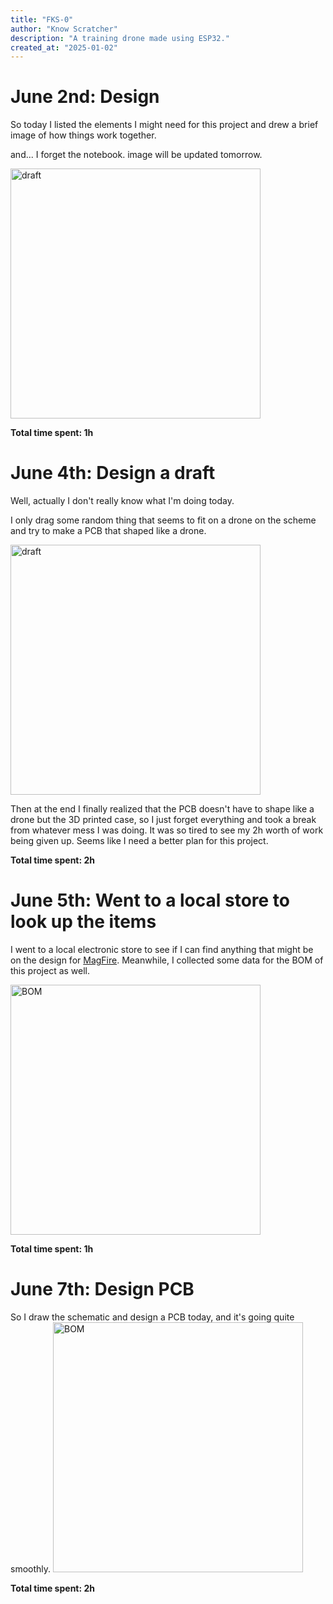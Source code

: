 ```yaml
---
title: "FKS-0"
author: "Know Scratcher"
description: "A training drone made using ESP32."
created_at: "2025-01-02"
---
```


# June 2nd: Design

So today I listed the elements I might need for this project and drew a brief image of how things work together.

and... I forget the notebook. image will be updated tomorrow.

<img src="https://raw.githubusercontent.com/KnowScratcher/QuakeCord/refs/heads/main/img/20250602draft.png" height="400" alt="draft">

**Total time spent: 1h**

# June 4th: Design a draft

Well, actually I don't really know what I'm doing today.

I only drag some random thing that seems to fit on a drone on the scheme and try to make a PCB that shaped like a drone.

<img src="https://raw.githubusercontent.com/KnowScratcher/QuakeCord/refs/heads/main/img/20250604draft.png" height="400" alt="draft">

Then at the end I finally realized that the PCB doesn't have to shape like a drone but the 3D printed case, so I just forget everything and took a break from whatever mess I was doing. It was so tired to see my 2h worth of work being given up. Seems like I need a better plan for this project.

**Total time spent: 2h**

# June 5th: Went to a local store to look up the items

I went to a local electronic store to see if I can find anything that might be on the design for [MagFire](https://github.com/KnowScratcher/MagFire). Meanwhile, I collected some data for the BOM of this project as well.

<img src="https://raw.githubusercontent.com/KnowScratcher/QuakeCord/refs/heads/main/img/20250605bom.png" height="400" alt="BOM">

**Total time spent: 1h**

# June 7th: Design PCB
So I draw the schematic and design a PCB today, and it's going quite smoothly.
<img src="https://raw.githubusercontent.com/KnowScratcher/QuakeCord/refs/heads/main/img/20250607pcb.png" height="400" alt="BOM">

**Total time spent: 2h**